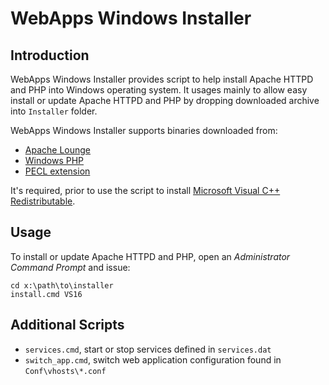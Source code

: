 # WebApps Windows Installer

## Introduction

WebApps Windows Installer provides script to help install Apache HTTPD and PHP
into Windows operating system. It usages mainly to allow easy install or update
Apache HTTPD and PHP by dropping downloaded archive into `Installer`
folder.

WebApps Windows Installer supports binaries downloaded from:
* [Apache Lounge](https://www.apachelounge.com/download/)
* [Windows PHP](https://windows.php.net/download/)
* [PECL extension](https://windows.php.net/downloads/pecl/releases/)

It's required, prior to use the script to install
[Microsoft Visual C++ Redistributable](https://support.microsoft.com/en-us/topic/the-latest-supported-visual-c-downloads-2647da03-1eea-4433-9aff-95f26a218cc0).

## Usage

To install or update Apache HTTPD and PHP, open an *Administrator Command Prompt*
and issue:

```
cd x:\path\to\installer
install.cmd VS16
```

## Additional Scripts

* `services.cmd`, start or stop services defined in `services.dat`
* `switch_app.cmd`, switch web application configuration found in `Conf\vhosts\*.conf`
